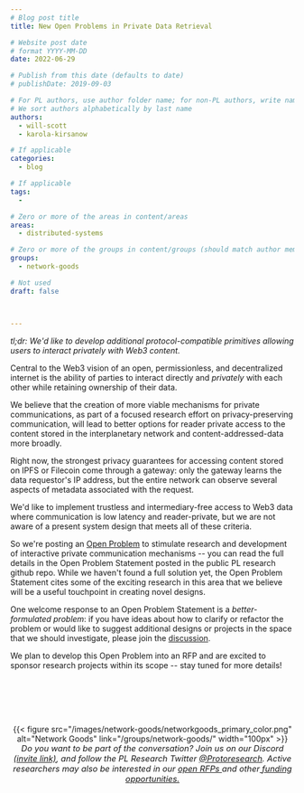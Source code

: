 ```yaml
---
# Blog post title
title: New Open Problems in Private Data Retrieval 

# Website post date
# format YYYY-MM-DD
date: 2022-06-29

# Publish from this date (defaults to date)
# publishDate: 2019-09-03

# For PL authors, use author folder name; for non-PL authors, write name as in paper within ""
# We sort authors alphabetically by last name
authors:
  - will-scott
  - karola-kirsanow

# If applicable
categories:
  - blog

# If applicable
tags:
  -

# Zero or more of the areas in content/areas
areas:
  - distributed-systems

# Zero or more of the groups in content/groups (should match author membership)
groups:
  - network-goods

# Not used
draft: false



---
```


*tl;dr: We'd like to develop additional protocol-compatible primitives allowing users to interact privately with Web3 content.*


Central to the Web3 vision of an open, permissionless, and decentralized internet is the ability of parties to interact directly and *privately* with each other while retaining ownership of their data. 

We believe that the creation of more viable mechanisms for private communications, as part of a focused research effort on privacy-preserving communication, will lead to better options for reader private access to the content stored in the interplanetary network and content-addressed-data more broadly.

Right now, the strongest privacy guarantees for accessing content stored on IPFS or Filecoin come through a gateway: only the gateway learns the data requestor's IP address, but the entire network can observe several  aspects of metadata associated with the request. 

We'd like to implement trustless and intermediary-free access to Web3 data where communication is low latency and reader-private, but we are not aware of a present system design that meets all of these criteria.

So we're posting an [Open Problem](https://github.com/protocol/research) to stimulate research and development of interactive private communication mechanisms -- you can  read the full details in the Open Problem Statement posted in the public PL research github repo. While we haven't found a full solution yet, the Open Problem Statement cites some of the exciting research in this area that we believe will be a useful touchpoint in creating novel designs.

One welcome response to an Open Problem Statement is a *better-formulated problem*: if you have ideas about how to clarify or refactor the problem or would like to suggest additional designs or projects in the space that we should investigate, please join the [discussion](https://github.com/protocol/research/discussions/63). 

We plan to develop this Open Problem into an RFP and are excited to sponsor research projects within its scope -- stay tuned for more details!


<br> </br>
<br> </br>

<center>{{< figure src="/images/network-goods/networkgoods_primary_color.png" alt="Network Goods" link="/groups/network-goods/" width="100px" >}}</center>

<center style=font-size:11pt><i> Do you want to be part of the conversation? Join us on our Discord <a href="https://discord.gg/lodestar-network-goods">(invite link)</a>, and follow the PL Research Twitter <a href="https://twitter.com/ProtoResearch"> @Protoresearch</a>. Active researchers may also be interested in our <a href="https://github.com/protocol/research-grants"> open RFPs </a> and other<a href="https://grants.protocol.ai"> funding opportunities. </a></i></center>